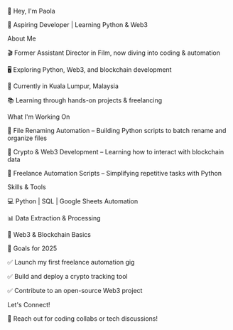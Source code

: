 👋 Hey, I'm Paola


🚀 Aspiring Developer | Learning Python & Web3


About Me



🎬 Former Assistant Director in Film, now diving into coding & automation

🖥️ Exploring Python, Web3, and blockchain development

📍 Currently in Kuala Lumpur, Malaysia

📚 Learning through hands-on projects & freelancing

What I'm Working On

🔹 File Renaming Automation – Building Python scripts to batch rename and organize files

🔹 Crypto & Web3 Development – Learning how to interact with blockchain data

🔹 Freelance Automation Scripts – Simplifying repetitive tasks with Python

Skills & Tools

💻 Python | SQL | Google Sheets Automation

📊 Data Extraction & Processing

🔗 Web3 & Blockchain Basics

📌 Goals for 2025

✅ Launch my first freelance automation gig

✅ Build and deploy a crypto tracking tool

✅ Contribute to an open-source Web3 project

Let's Connect!

📩 Reach out for coding collabs or tech discussions!
